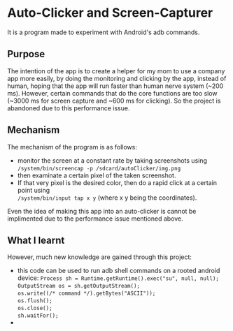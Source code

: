# Auto-Clicker and Screen-Capturer

It is a program made to experiment with Android's adb commands.

## Purpose
The intention of the app is to create a helper for my mom to use a company app more easily, by doing the monitoring and clicking by the app, instead of human, hoping that the app will run faster than human nerve system (~200 ms). However, certain commands that do the core functions are too slow (~3000 ms for screen capture and ~600 ms for clicking). So the project is abandoned due to this performance issue.

## Mechanism
The mechanism of the program is as follows:

- monitor the screen at a constant rate by taking screenshots using  
  `/system/bin/screencap -p /sdcard/autoClicker/img.png`
- then examinate a certain pixel of the taken screenshot. 
- If that very pixel is the desired color, then do a rapid click at a certain point using  
  `/system/bin/input tap x y` (where x y being the coordinates).

Even the idea of making this app into an auto-clicker is cannot be implimented due to the performance issue mentioned above.

## What I learnt
However, much new knowledge are gained through this project:

-  this code can be used to run adb shell commands on a rooted android device:
  `Process sh = Runtime.getRuntime().exec("su", null, null);`  
  `OutputStream os = sh.getOutputStream();`  
  `os.write((/* command */).getBytes("ASCII"));`  
  `os.flush();`  
  `os.close();`  
  `sh.waitFor();`
- 

